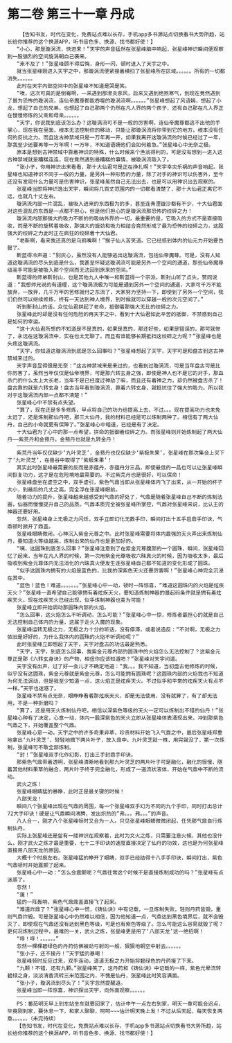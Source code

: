 # 第二卷 第三十一章 丹成
        【告知书友，时代在变化，免费站点难以长存，手机app多书源站点切换看书大势所趋，站长给你推荐的这个换源APP，听书音色多、换源、找书都好使！】
       “小心，那是璇涡流，快进来！”天宇的声音猛然在张星峰脑中响起，张星峰神识瞬间便观察到一股强烈的空间旋涡朝自己袭来。
       “来不及了！”张星峰顾不得后悔，身形一闪，顿时进入了天宇之中。
       就当张星峰刚进入天宇之中，那璇涡流便紧接着横扫了张星峰所在区域。。。。。。所有的一切都消失。。。。。。
       此时在天宇内部空间中的张星峰不知道是哭是笑。
       “唉，这次可真的是倒霉啊，一来遇到那潆炎豕风，后来又遇到绝煞寒气，到现在竟然遇到了最为恐怖的璇涡流，连仙帝魔尊都能吞噬的璇涡流啊。。。。。。”张星峰想起了风语嫣，想起了小龙，想起了自己的兄弟，也想起了自己那两个仍然在凡人界的两个孩子，还有自己那在凡人界正在慢慢修炼的父亲和母亲。。。。。。
       “天宇，你说我到底该怎么办？这璇涡流可不是一般的厉害啊，连仙帝魔尊都逃不出他的手掌心，现在我在里面，根本无法控制你的移动，只能让那璇涡流将你带到它的地方，根本没有任何的反抗之力。而且这古神禁域只是一万年再一开，如果我离开这璇涡流的时候已经过了一年，那我至少还要再等一万年啊！一万年，不知道语嫣他们会如何着急。”张星峰心中无奈之极。
       原本是想到古神禁域中靠着神识的特殊，什么时候来个渔翁得利的，可是没有想到一进入这古神禁域就是糟糕连连，现在竟然遇到最糟糕的事情，被璇涡流吸入了。
       “张小子，你用神识出来看看，那十大仙君可是正在挣扎啊！”天宇幸灾乐祸的声音响起。张星峰也知道神识不同于一般的力量，是另外一种形势的力量，除了对手的神识可以伤害外，至今还没有发现什么力量可是伤害神识，张星峰虽然自己无法出去，也是可以用神识出去观察的。
       张星峰当即将神识逸出天宇，瞬间将几百丈范围内的一切都看清楚了，那十大仙君正离它不远，也就几十丈左右。
       璇涡流内部一片混乱，被吸入进来的东西极为的多，甚至连青湮镟沙都有不少，十大仙君面对这些混乱的东西是一点都不担心，但是他们担心的是璇涡流那恐怖的绞碎之力！
       璇涡流内部那强大的吸力不断的的吸纳外界的一切，最重要的是，它吸入的方式不是直接吸收，而是不断的旋转着吸收，那强大的旋劲和吸力相结合竟然形成了最为恐怖的绞碎之力，这股强大的绞碎之力此时正在疯狂的绞碎着十大仙君。
       “老靳啊，看来我还真的是乌鸦嘴啊！”猴子仙人苦笑道。它已经感到体内的仙元力开始要告罄了。
       靳蓝得冷声道：“别灰心，虽然没有人能够逃出这璇涡流，包括仙帝魔尊。可是，没有人知道这璇涡流的尽头到底是什么，我甚至怀疑这璇涡流可能是另外一个空间的通道，那些仙帝魔尊级高手可能是被吸入那个空间而无法回到原来的空间。”
       靳蓝得的师弟靳封山，也是其他九人中唯一和靳蓝得一个宗派。靳封山听了点头，赞同说道：“我想师兄说的有道理，这个璇涡流极为可能是通到另外一个空间的通道，大家可千万不能放弃，一放弃，几千万年的苦修就付之东流了，大家努力坚持一下，即使到了另外一个空间，我们仍然可以继续修炼，终有一天达到神人境界，到时候就可以穿越一般的次元空间了。”
       听到靳封山的话，众位仙君拼起了老命，抵御着那强大无比的绞碎之力。
       张星峰此时却是没有任何危险的再天宇之中，看到十大仙君如此辛苦的抵御，不禁感到自己是如何的幸运。
       “这十大仙君所想的不知道是不是真的，如果是真的，那还好些，如果是错误的，那可就惨了，永远在这璇涡流中，实在也太无聊了。而且有谁能够长期抵挡这绞碎之力呢？”张星峰也是头疼这璇涡流。
       “天宇，你知道这璇涡流到底是怎么回事吗？”张星峰想起了天宇，天宇可是和盘古到这古神禁域来过的。
       天宇声音显得很是无奈：“这古神禁域来是来过的，也看到过璇涡流，可是当年盘古可是比你厉害了，虽然当年仅仅是仙帝境界，可是那六转玄身之强，即使是神人也不是它的对手，那血杀门的什么太上大长老，当年不是已经度过神劫了嘛，而且还有着神之力，却仍然被盘古杀了！盘古靠的就是六转玄身！盘古当年看到璇涡流，靠着六转玄身，就抵抗住了强大的吸力。所以我对于这璇涡流内部一点都不清楚！”
       张星峰心中不禁有点失望。
       “算了，现在还是多多修炼，早点将自己的功力给提高上去，不过。。。现在提高功力也未免太迟了，还是炼制那仙丹吧，那三大仙丹，我的材料已经是可以炼制两种了。相信有了两大仙丹，自己的小命就更有保障了。”张星峰心中暗道，已经是有了决定。
       十大仙君为了心中的那一点希望，拼命的抵御着绞碎之力。而张星峰则开始炼制起了两大仙丹——紫芫丹和金蓣丹。金蓣丹也就是九转金丹！
       ————————————————————————
       紫芫丹当年仅仅缺少‘九叶灵芝’，金蓣丹也仅仅缺少‘紫极朱果’，张星峰在那次集会上买下了‘九叶灵芝’，在兽谷中取得了‘紫极朱果’！
       其实此时张星峰最需要的反而是赤蕴丹，赤蕴丹分三品，即使最低的一品也可以让张星峰瞬间恢复功力，这才是在危险境地最需要的。不过紫芫丹也是很好，可以保命！
       张星峰盘坐在虚空之中，双手虚引，紫色气鼎当即从张星峰体内飞了出来，从一开始的杯子大小，到最后的几丈之高。完全浮在张星峰眼前。
       随着功力的提升，张星峰越来越感受到气鼎的好处了，气鼎是随着张星峰自己不断的炼制法器，仙器而慢慢提升自己的品质。气鼎本质完全被张星峰所掌控，气鼎对张星峰来说，比认主的神器还要好用。
       忽然，张星峰身上无极之力闪烁，双手立即幻化无数手印，瞬间打出十五手启鼎手印诀，气鼎顿时掀开了鼎盖。
       张星峰眼睛微闭，心神沉入紫金元尊之中。此时张星峰需要将体内最强的天火弄出来炼制仙丹，要知道火等级越高，炼制出来的仙丹也是更加好的。
       “咦，这圆珠到底怎么回事？”张星峰注意到了在紫金元尊腹部的一个圆珠，瞬间，张星峰回忆了起来，当年在凡人界的时候，第一次用紫金元尊吸收六昧真火的时候，因为吸收太多，最后吸收到紫金元尊体内无法消化的六昧真火便发生连张星峰自己都不知道的变化形成了圆珠。
       “似乎这圆珠内拥有的火焰是蓝色的，比我的深紫色天火还要厉害啊！”张星峰心神完全沉浸在其中。
       “蓝色！蓝色！难道。。。。。。。”张星峰心中一动，顿时一阵惊喜，“难道这圆珠内的火焰是炫疾天火？”张星峰一直希望自己能够拥有着炫疾天火，要知道炼制神器的最起码条件就是拥有着炫疾天火。现在炫疾天火已经出现，似乎炼制神器也变为可能！
       张星峰立即开始调动那圆珠内部的火焰。
       “怎么回事，这火焰怎么不听调动，怎么可能？”张星峰心中一惊，修炼者最担心的就是自己无法控制自己体内的力量，这属于走火入魔的现象。
       张星峰运转无极之力，无极之力十分的听话，没有停滞，或者说造反：“不对啊，无极之力依旧是好好的，为什么我体内的圆珠的火焰不听调动呢？”
       此时张星峰立即想起了天宇，天宇对盘古的功法最是熟悉。
       “天宇，天宇，到底怎么回事，我紫金元尊内部的圆珠中的火焰怎么无法控制了？这紫金元尊正是那《六转玄身诀》的产物，相信你应该知道吧？”张星峰对天宇问道。
       天宇没有出声，过了好一会儿才不确定地道：“我。。。我不知道，当初盘古他修炼的时候，似乎没有这圆珠，紫金元尊就是紫金元尊，怎么可能拥有圆珠呢？这圆珠内部的火焰我也不知道为何无法调动，但是我至少知道一点，这火焰正是炫疾天火。不过似乎和平常的炫疾天火有点不一样。”天宇也迷惑了。
       张星峰不禁有点无奈，眼睁睁看着那炫疾天火，却是无法使用，没有就算了，有了却无法用，不是一种折磨吗？
       “算了，还是用天火炼制仙丹吧，相信以深紫色等级的天火一定可以炼制出不错的仙丹！”张星峰心种有了决定，心意一动，体内一股深紫色的天火立即从张星峰体表涌现出来，冲到那紫色气鼎之下，开始覆盖整个气鼎。
       张星峰心意一动，天宇之中的许多奇果异草，珍贵材料开始飞入气鼎之中，最后张星峰郑重地拿出‘九叶灵芝’，轻轻地摘下两片叶子，放入鼎中。九叶灵芝就一株，用完就没了，第一次炼制，张星峰可不敢全部炼制。
       “封！”张星峰双手化作幻影，打出三手封鼎手印诀。
       那紫色气鼎带着透明，张星峰清晰地看到那九叶灵芝的两片叶子可是融化，融化的很慢，随着其他材料果草的融合，两片叶子终于完全融化，形成了一道流状液体，开始在气鼎中不断的流动。
       武火之炼！
       张星峰眼睛猛的暴睁，此时正是最关键的时候！
       八部天龙！
       瞬间八个张星峰出现在气鼎的周围，每一个张星峰双手幻为不同的九个手印，同时打出总计72大手印诀！硬是让气鼎瞬间沸腾，发出炽热的“弗。。。弗。。。”的声音。
       八人合一，刚才八个张星峰顿时又合为一人。只见张星峰眼睛微微闭起，任凭那气鼎自行炼制仙丹。
       实际上张星峰还是留有一缕神识在观察着，此时为文火之炼，只需要注意火候，其他也没什么，刚才武火之炼才最是重要，七十二手印诀的速度直接决定了仙丹的功效，这也是为何张星峰直接用八部天龙的原因。
       大概十个时辰左右，张星峰猛的睁开了眼睛，双手已经结得十八手手印诀，瞬间打出，紫色气鼎顿时开始震颤了起来。
       张星峰心中一动：“怎么会震颤呢？气鼎往常这个时候不是直接炼制成功的吗？”张星峰有点迷惑了。
       忽然！
       “蓬！”
       猛的一阵轰响，紫色气鼎鼎盖直接飞了起来。
       “难道炸鼎了？”张星峰心中一慌，《铸仙诀》中有记载，一旦炼制失败，轻则丹药皆毁，重则气鼎炸毁。可是张星峰心中仍然难以相信，因为他知道一点，气鼎达到黑色境界后，就不会毁灭了，即使现在气鼎还没有达到黑色等级，可是也有紫色等级了。怎么可能这么容易就毁了呢？更何况炼制过程中，最难的一关，武火之炼，张星峰更是用了‘八部天龙’这一绝招啊！
       “呼！呼！。。。。。。”
       忽然一棵棵碧绿色的丹药仿佛被劲弓射的一般，狠狠地朝空中射去。。。。。。
       “张小子，还不接丹！”天宇猛的暴喝！
       张星峰顿时反应过来，双手连动，道道无极之力开始将碧绿色的丹药接了下来。
       “九颗！不错，还有九颗。”张星峰笑了，这丹药和《铸仙诀》中记载的一样，紫色光晕流转碧绿之身，淡淡清香流转三米范围之内，不愧是仙丹，张星峰此时笑容满面。
       “张小子，璇涡流到尽头了！”天宇忽然提醒道。
       张星峰当即一阵惊喜，神识探出天宇，向外面观察。。。。。。
       ——————————————————————
       PS：番茄明天早上到车站坐车就要回家了，估计中午一点左右到家，明天一章可能会迟点，毕竟刚到家，要休息一下，和家人聊聊，呵呵~~~估计明天晚上发！不过从后天起，每天恢复两章。。。。。。（未完待续）
       【告知书友，时代在变化，免费站点难以长存，手机app多书源站点切换看书大势所趋，站长给你推荐的这个换源APP，听书音色多、换源、找书都好使！】